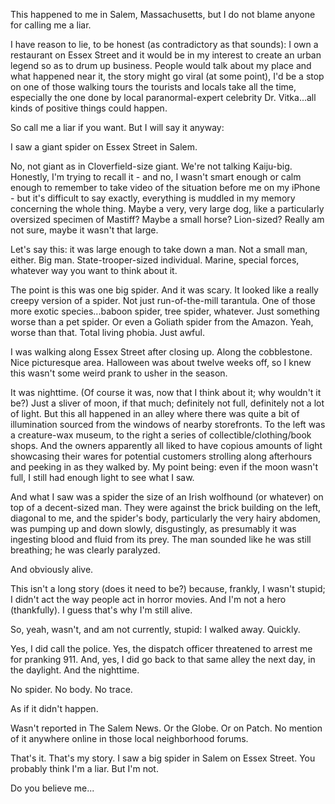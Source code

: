 This happened to me in Salem, Massachusetts, but I do not blame anyone for calling me a liar.

I have reason to lie, to be honest (as contradictory as that sounds): I own a restaurant on Essex Street and it would be in my interest to create an urban legend so as to drum up business. People would talk about my place and what happened near it, the story might go viral (at some point), I'd be a stop on one of those walking tours the tourists and locals take all the time, especially the one done by local paranormal-expert celebrity Dr. Vitka...all kinds of positive things could happen.

So call me a liar if you want. But I will say it anyway:

I saw a giant spider on Essex Street in Salem.

No, not giant as in Cloverfield-size giant. We're not talking Kaiju-big. Honestly, I'm trying to recall it - and no, I wasn't smart enough or calm enough to remember to take video of the situation before me on my iPhone - but it's difficult to say exactly, everything is muddled in my memory concerning the whole thing. Maybe a very, very large dog, like a particularly oversized specimen of Mastiff? Maybe a small horse? Lion-sized? Really am not sure, maybe it wasn't that large.

Let's say this: it was large enough to take down a man. Not a small man, either. Big man. State-trooper-sized individual. Marine, special forces, whatever way you want to think about it.

The point is this was one big spider. And it was scary. It looked like a really creepy version of a spider. Not just run-of-the-mill tarantula. One of those more exotic species...baboon spider, tree spider, whatever. Just something worse than a pet spider. Or even a Goliath spider from the Amazon. Yeah, worse than that. Total living phobia. Just awful.

I was walking along Essex Street after closing up. Along the cobblestone. Nice picturesque area. Halloween was about twelve weeks off, so I knew this wasn't some weird prank to usher in the season.

It was nighttime. (Of course it was, now that I think about it; why wouldn't it be?) Just a sliver of moon, if that much; definitely not full, definitely not a lot of light. But this all happened in an alley where there was quite a bit of illumination sourced from the windows of nearby storefronts. To the left was a creature-wax museum, to the right a series of collectible/clothing/book shops. And the owners apparently all liked to have copious amounts of light showcasing their wares for potential customers strolling along afterhours and peeking in as they walked by. My point being: even if the moon wasn't full, I still had enough light to see what I saw.

And what I saw was a spider the size of an Irish wolfhound (or whatever) on top of a decent-sized man. They were against the brick building on the left, diagonal to me, and the spider's body, particularly the very hairy abdomen, was pumping up and down slowly, disgustingly, as presumably it was ingesting blood and fluid from its prey. The man sounded like he was still breathing; he was clearly paralyzed.

And obviously alive.

This isn't a long story (does it need to be?) because, frankly, I wasn't stupid; I didn't act the way people act in horror movies. And I'm not a hero (thankfully). I guess that's why I'm still alive.

So, yeah, wasn't, and am not currently, stupid: I walked away. Quickly.

Yes, I did call the police. Yes, the dispatch officer threatened to arrest me for pranking 911. And, yes, I did go back to that same alley the next day, in the daylight. And the nighttime.

No spider. No body. No trace.

As if it didn't happen.

Wasn't reported in The Salem News. Or the Globe. Or on Patch. No mention of it anywhere online in those local neighborhood forums.

That's it. That's my story. I saw a big spider in Salem on Essex Street. You probably think I'm a liar. But I'm not.

Do you believe me...